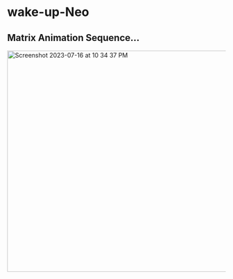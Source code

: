 # wake-up-Neo
## Matrix Animation Sequence...
<img width="510" alt="Screenshot 2023-07-16 at 10 34 37 PM" src="https://github.com/sudo-self/wake-up-Neo/assets/119916323/13d48a5d-3f46-4894-9e6a-13777aa997b1">
